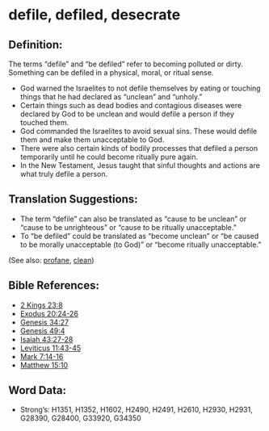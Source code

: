 # defile, defiled, desecrate

## Definition:

The terms “defile” and “be defiled” refer to becoming polluted or dirty. Something can be defiled in a physical, moral, or ritual sense.

* God warned the Israelites to not defile themselves by eating or touching things that he had declared as “unclean” and “unholy.”
* Certain things such as dead bodies and contagious diseases were declared by God to be unclean and would defile a person if they touched them.
* God commanded the Israelites to avoid sexual sins. These would defile them and make them unacceptable to God.
* There were also certain kinds of bodily processes that defiled a person temporarily until he could become ritually pure again.
* In the New Testament, Jesus taught that sinful thoughts and actions are what truly defile a person.

## Translation Suggestions:

* The term “defile” can also be translated as “cause to be unclean” or “cause to be unrighteous” or “cause to be ritually unacceptable.”
* To “be defiled” could be translated as “become unclean” or “be caused to be morally unacceptable (to God)” or “become ritually unacceptable.”

(See also: [profane](../other/profane.md), [clean](../kt/clean.md))

## Bible References:

* [2 Kings 23:8](rc://en/tn/help/2ki/23/08)
* [Exodus 20:24-26](rc://en/tn/help/exo/20/24)
* [Genesis 34:27](rc://en/tn/help/gen/34/27)
* [Genesis 49:4](rc://en/tn/help/gen/49/04)
* [Isaiah 43:27-28](rc://en/tn/help/isa/43/27)
* [Leviticus 11:43-45](rc://en/tn/help/lev/11/43)
* [Mark 7:14-16](rc://en/tn/help/mrk/07/14)
* [Matthew 15:10](rc://en/tn/help/mat/15/10)

## Word Data:

* Strong’s: H1351, H1352, H1602, H2490, H2491, H2610, H2930, H2931, G28390, G28400, G33920, G34350
